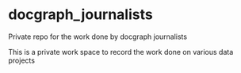 # docgraph_journalists
Private repo for the work done by docgraph journalists

This is a private work space to record the work done on various data projects
